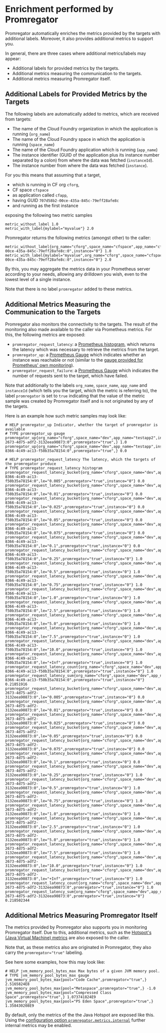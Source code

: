 # Enrichment performed by Promregator

Promregator automatically enriches the metrics provided by the targets with additional labels.
Moreover, it also provides additional metrics to support you.

In general, there are three cases where additional metrics/labels may appear:

* Additional labels for provided metrics by the targets.
* Additional metrics measuring the communication to the targets.
* Additional metrics measuring Promregator itself.


## Additional Labels for Provided Metrics by the Targets
The following labels are automatically added to metrics, which are received from targets:

* The name of the Cloud Foundry organization in which the application is running (`org_name`)
* The name of the Cloud Foundry space in which the application is running (`space_name`)
* The name of the Cloud Foundry application which is running (`app_name`)
* The instance identifier (GUID of the application plus its instance number separated by a colon) from where the data was fetched (`instanceId`).
* The instance number from where the data was fetched (`instance`).

For you this means that assuming that a target, 

* which is running in CF org `cforg`, 
* CF space `cfspace` 
* as application called `cfapp`,
* having GUID `707d58b2-00ce-435a-845c-79eff28afe8c`
* and running as the first instance

exposing the following two metric samples
```
metric_without_label 1.0
metric_with_label{mylabel="myvalue"} 2.0
```
Promregator returns the following metrics (amongst other) to the caller:
```
metric_without_label{org_name="cforg",space_name="cfspace",app_name="cfapp",instanceId="707d58b2-00ce-435a-845c-79eff28afe8c:0",instance="0"} 1.0
metric_with_label{mylabel="myvalue",org_name="cforg",space_name="cfspace",app_name="cfapp",instanceId="707d58b2-00ce-435a-845c-79eff28afe8c:0",instance="0"} 2.0
```
By this, you may aggregate the metrics data in your Prometheus server according to your needs, allowing any drilldown you wish, even to the lowest level of a single instance.

Note that there is no label `promregator` added to these metrics.

## Additional Metrics Measuring the Communication to the Targets

Promregator also monitors the connectivity to the targets. The result of the monitoring also made available to
the caller via Prometheus metrics. For this, the following metrics are exposed:

* `promregator_request_latency`: a [Prometheus histogram](https://prometheus.io/docs/practices/histograms/), 
  which returns the latency which was necessary to retrieve the metrics from the target.
* `promregator_up`: a [Prometheus Gauge](https://prometheus.io/docs/concepts/metric_types/) which indicates whether an instance was reachable or not (similar to the [gauge provided for Prometheus' own monitoring](https://prometheus.io/docs/concepts/jobs_instances/)).
* `promregator_request_failure`: a [Prometheus Gauge](https://prometheus.io/docs/concepts/metric_types/) which indicates the number of requests sent to the target, which have failed.

Note that additionally to the labels `org_name`, `space_name`, `app_name` and `instanceId` (which tells you the target, which the metric is referring to), the label `promregator` is set to `true` indicating that the value of the metric sample was created by Promregator itself and is not originated by any of the targets.

Here is an example how such metric samples may look like:
```
# HELP promregator_up Indicator, whether the target of promregator is available
# TYPE promregator_up gauge
promregator_up{org_name="cforg",space_name="dev",app_name="testapp2",instanceId="9897cda1-2673-4d75-adf2-3132eea90873:0",promregator="true",} 1.0
promregator_up{org_name="cforg",space_name="dev",app_name="testapp",instanceId="262ec022-8366-4c49-ac13-f50b35a78154:0",promregator="true",} 0.0

# HELP promregator_request_latency The latency, which the targets of the promregator produce
# TYPE promregator_request_latency histogram
promregator_request_latency_bucket{org_name="cforg",space_name="dev",app_name="testapp",instanceId="262ec022-8366-4c49-ac13-f50b35a78154:0",le="0.005",promregator="true",instance="0"} 0.0
promregator_request_latency_bucket{org_name="cforg",space_name="dev",app_name="testapp",instanceId="262ec022-8366-4c49-ac13-f50b35a78154:0",le="0.01",promregator="true",instance="0"} 0.0
promregator_request_latency_bucket{org_name="cforg",space_name="dev",app_name="testapp",instanceId="262ec022-8366-4c49-ac13-f50b35a78154:0",le="0.025",promregator="true",instance="0"} 0.0
promregator_request_latency_bucket{org_name="cforg",space_name="dev",app_name="testapp",instanceId="262ec022-8366-4c49-ac13-f50b35a78154:0",le="0.05",promregator="true",instance="0"} 0.0
promregator_request_latency_bucket{org_name="cforg",space_name="dev",app_name="testapp",instanceId="262ec022-8366-4c49-ac13-f50b35a78154:0",le="0.075",promregator="true",instance="0"} 0.0
promregator_request_latency_bucket{org_name="cforg",space_name="dev",app_name="testapp",instanceId="262ec022-8366-4c49-ac13-f50b35a78154:0",le="0.1",promregator="true",instance="0"} 0.0
promregator_request_latency_bucket{org_name="cforg",space_name="dev",app_name="testapp",instanceId="262ec022-8366-4c49-ac13-f50b35a78154:0",le="0.25",promregator="true",instance="0"} 1.0
promregator_request_latency_bucket{org_name="cforg",space_name="dev",app_name="testapp",instanceId="262ec022-8366-4c49-ac13-f50b35a78154:0",le="0.5",promregator="true",instance="0"} 1.0
promregator_request_latency_bucket{org_name="cforg",space_name="dev",app_name="testapp",instanceId="262ec022-8366-4c49-ac13-f50b35a78154:0",le="0.75",promregator="true",instance="0"} 1.0
promregator_request_latency_bucket{org_name="cforg",space_name="dev",app_name="testapp",instanceId="262ec022-8366-4c49-ac13-f50b35a78154:0",le="1.0",promregator="true",instance="0"} 1.0
promregator_request_latency_bucket{org_name="cforg",space_name="dev",app_name="testapp",instanceId="262ec022-8366-4c49-ac13-f50b35a78154:0",le="2.5",promregator="true",instance="0"} 1.0
promregator_request_latency_bucket{org_name="cforg",space_name="dev",app_name="testapp",instanceId="262ec022-8366-4c49-ac13-f50b35a78154:0",le="5.0",promregator="true",instance="0"} 1.0
promregator_request_latency_bucket{org_name="cforg",space_name="dev",app_name="testapp",instanceId="262ec022-8366-4c49-ac13-f50b35a78154:0",le="7.5",promregator="true",instance="0"} 1.0
promregator_request_latency_bucket{org_name="cforg",space_name="dev",app_name="testapp",instanceId="262ec022-8366-4c49-ac13-f50b35a78154:0",le="10.0",promregator="true",instance="0"} 1.0
promregator_request_latency_bucket{org_name="cforg",space_name="dev",app_name="testapp",instanceId="262ec022-8366-4c49-ac13-f50b35a78154:0",le="+Inf",promregator="true",instance="0"} 1.0
promregator_request_latency_count{org_name="cforg",space_name="dev",app_name="testapp",instanceId="262ec022-8366-4c49-ac13-f50b35a78154:0",promregator="true",instance="0"} 1.0
promregator_request_latency_sum{org_name="cforg",space_name="dev",app_name="testapp",instanceId="262ec022-8366-4c49-ac13-f50b35a78154:0",promregator="true",instance="0"} 0.21851916
promregator_request_latency_bucket{org_name="cforg",space_name="dev",app_name="testapp2",instanceId="9897cda1-2673-4d75-adf2-3132eea90873:0",le="0.005",promregator="true",instance="0"} 0.0
promregator_request_latency_bucket{org_name="cforg",space_name="dev",app_name="testapp2",instanceId="9897cda1-2673-4d75-adf2-3132eea90873:0",le="0.01",promregator="true",instance="0"} 0.0
promregator_request_latency_bucket{org_name="cforg",space_name="dev",app_name="testapp2",instanceId="9897cda1-2673-4d75-adf2-3132eea90873:0",le="0.025",promregator="true",instance="0"} 0.0
promregator_request_latency_bucket{org_name="cforg",space_name="dev",app_name="testapp2",instanceId="9897cda1-2673-4d75-adf2-3132eea90873:0",le="0.05",promregator="true",instance="0"} 0.0
promregator_request_latency_bucket{org_name="cforg",space_name="dev",app_name="testapp2",instanceId="9897cda1-2673-4d75-adf2-3132eea90873:0",le="0.075",promregator="true",instance="0"} 0.0
promregator_request_latency_bucket{org_name="cforg",space_name="dev",app_name="testapp2",instanceId="9897cda1-2673-4d75-adf2-3132eea90873:0",le="0.1",promregator="true",instance="0"} 0.0
promregator_request_latency_bucket{org_name="cforg",space_name="dev",app_name="testapp2",instanceId="9897cda1-2673-4d75-adf2-3132eea90873:0",le="0.25",promregator="true",instance="0"} 1.0
promregator_request_latency_bucket{org_name="cforg",space_name="dev",app_name="testapp2",instanceId="9897cda1-2673-4d75-adf2-3132eea90873:0",le="0.5",promregator="true",instance="0"} 1.0
promregator_request_latency_bucket{org_name="cforg",space_name="dev",app_name="testapp2",instanceId="9897cda1-2673-4d75-adf2-3132eea90873:0",le="0.75",promregator="true",instance="0"} 1.0
promregator_request_latency_bucket{org_name="cforg",space_name="dev",app_name="testapp2",instanceId="9897cda1-2673-4d75-adf2-3132eea90873:0",le="1.0",promregator="true",instance="0"} 1.0
promregator_request_latency_bucket{org_name="cforg",space_name="dev",app_name="testapp2",instanceId="9897cda1-2673-4d75-adf2-3132eea90873:0",le="2.5",promregator="true",instance="0"} 1.0
promregator_request_latency_bucket{org_name="cforg",space_name="dev",app_name="testapp2",instanceId="9897cda1-2673-4d75-adf2-3132eea90873:0",le="5.0",promregator="true",instance="0"} 1.0
promregator_request_latency_bucket{org_name="cforg",space_name="dev",app_name="testapp2",instanceId="9897cda1-2673-4d75-adf2-3132eea90873:0",le="7.5",promregator="true",instance="0"} 1.0
promregator_request_latency_bucket{org_name="cforg",space_name="dev",app_name="testapp2",instanceId="9897cda1-2673-4d75-adf2-3132eea90873:0",le="10.0",promregator="true",instance="0"} 1.0
promregator_request_latency_bucket{org_name="cforg",space_name="dev",app_name="testapp2",instanceId="9897cda1-2673-4d75-adf2-3132eea90873:0",le="+Inf",promregator="true",instance="0"} 1.0
promregator_request_latency_count{org_name="cforg",space_name="dev",app_name="testapp2",instanceId="9897cda1-2673-4d75-adf2-3132eea90873:0",promregator="true",instance="0"} 1.0
promregator_request_latency_sum{org_name="cforg",space_name="dev",app_name="testapp2",instanceId="9897cda1-2673-4d75-adf2-3132eea90873:0",promregator="true",instance="0"} 0.218502344
```


## Additional Metrics Measuring Promregator Itself

The metrics provided by Promregator also supports you in monitoring Promregator itself. 
Due to this, additional metrics, such as the [Hotspot's (Java Virtual Machine) metrics](https://github.com/prometheus/client_java) are also exposed to the caller.

Note that, as these metrics also are originated in Promregator, they also carry the `promregator="true"` labeling. 

See here some examples, how this may look like:
```
# HELP jvm_memory_pool_bytes_max Max bytes of a given JVM memory pool.
# TYPE jvm_memory_pool_bytes_max gauge
jvm_memory_pool_bytes_max{pool="Code Cache",promregator="true",} 2.5165824E8
jvm_memory_pool_bytes_max{pool="Metaspace",promregator="true",} -1.0
jvm_memory_pool_bytes_max{pool="Compressed Class Space",promregator="true",} 1.073741824E9
jvm_memory_pool_bytes_max{pool="PS Eden Space",promregator="true",} 1.358430208E9
```

By default, only the metrics of the the Java Hotspot are exposed like this. Using the [configuration option `promregator.metrics.internal`](./config.md) further internal metrics may be enabled.

